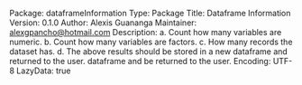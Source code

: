 Package: dataframeInformation
Type: Package
Title: Dataframe Information
Version: 0.1.0
Author: Alexis Guananga
Maintainer: alexgpancho@hotmail.com
Description: a. Count how many variables are numeric.
b. Count how many variables are factors.
c. How many records the dataset has.
d. The above results should be stored in a new dataframe and returned to the user.
dataframe and be returned to the user.
Encoding: UTF-8
LazyData: true

